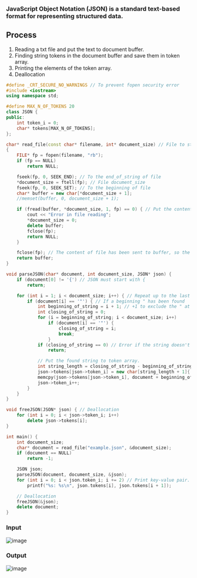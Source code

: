 ### JavaScript Object Notation (JSON) is a standard text-based format for representing structured data.

## Process
1. Reading a txt file and put the text to document buffer.
2. Finding string tokens in the document buffer and save them in token array.
3. Printing the elements of the token array.
4. Deallocation

~~~c++
#define _CRT_SECURE_NO_WARNINGS // To prevent fopen security error
#include <iostream>
using namespace std;

#define MAX_N_OF_TOKENS 20
class JSON {
public:
    int token_i = 0;
    char* tokens[MAX_N_OF_TOKENS];
};

char* read_file(const char* filename, int* document_size) // File to string buffer
{
    FILE* fp = fopen(filename, "rb");
    if (fp == NULL)
        return NULL;

    fseek(fp, 0, SEEK_END); // To the end_of_string of file
    *document_size = ftell(fp); // File document_size
    fseek(fp, 0, SEEK_SET); // To the beginning of file
    char* buffer = new char[*document_size + 1];
    //memset(buffer, 0, document_size + 1);

    if (fread(buffer, *document_size, 1, fp) == 0) { // Put the content of file to buffer.
        cout << "Error in file reading";
        *document_size = 0;
        delete buffer;
        fclose(fp);
        return NULL;
    }

    fclose(fp); // The content of file has been sent to buffer, so the file is no longer necessary.
    return buffer;
}

void parseJSON(char* document, int document_size, JSON* json) {
    if (document[0] != '{') // JSON must start with {
        return;

    for (int i = 1; i < document_size; i++) { // Repeat up to the last character.
        if (document[i] == '"') { // If a beginning " has been found
            int beginning_of_string = i + 1; // +1 to exclude the " at the front
            int closing_of_string = 0;
            for (i = beginning_of_string; i < document_size; i++)
                if (document[i] == '"') {
                    closing_of_string = i;
                    break;
                }
            if (closing_of_string == 0) // Error if the string doesn't have a ending "
                return;

            // Put the found string to token array.
            int string_length = closing_of_string - beginning_of_string;
            json->tokens[json->token_i] = new char[string_length + 1]{ 0 };
            memcpy(json->tokens[json->token_i], document + beginning_of_string, string_length);
            json->token_i++;
        }
    }
}

void freeJSON(JSON* json) { // Deallocation
    for (int i = 0; i < json->token_i; i++)
        delete json->tokens[i];
}

int main() {
    int document_size;
    char* document = read_file("example.json", &document_size);
    if (document == NULL)
        return -1;

    JSON json;
    parseJSON(document, document_size, &json);
    for (int i = 0; i < json.token_i; i += 2) // Print key-value pair.
        printf("%s: %s\n", json.tokens[i], json.tokens[i + 1]);

    // Deallocation
    freeJSON(&json);
    delete document;
}
~~~

### Input
![image](https://user-images.githubusercontent.com/67142421/173249992-eb96bc4e-562e-4810-9d94-0b96ff2980cc.png)

### Output
![image](https://user-images.githubusercontent.com/67142421/173250007-d61d0abd-ad2d-473e-8db9-ca41bc44a907.png)
